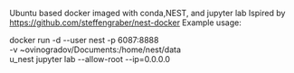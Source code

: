 Ubuntu based docker imaged with conda,NEST, and jupyter lab
Ispired by https://github.com/steffengraber/nest-docker
Example usage: 

docker run -d --user nest  -p 6087:8888 \
 -v ~ovinogradov/Documents:/home/nest/data \
 u_nest jupyter lab --allow-root --ip=0.0.0.0
